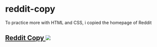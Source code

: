 # reddit-copy
To practice more with HTML and CSS, i copied the homepage of Reddit

## <a href="https://reddit-copy-nine.vercel.app"> Reddit Copy <img src="https://www.svgrepo.com/show/35710/external.svg"> </a>
